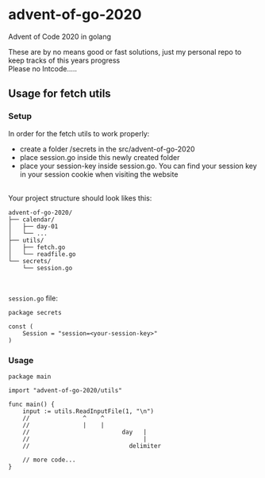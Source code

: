 # advent-of-go-2020
Advent of Code 2020 in golang  

These are by no means good or fast solutions, just my personal repo to keep tracks of this years progress  
Please no Intcode.....

## Usage for fetch utils
### Setup
In order for the fetch utils to work properly:
- create a folder /secrets in the src/advent-of-go-2020
- place session.go inside this newly created folder
- place your session-key inside session.go. You can find your session key in your session cookie when visiting the website

<br />
Your project structure should look likes this:  

```
advent-of-go-2020/
├── calendar/
│   ├── day-01
│   └── ...
├── utils/
│   ├── fetch.go
│   └── readfile.go
└── secrets/
    └── session.go
```
<br />

`session.go` file:
```golang
package secrets

const (
	Session = "session=<your-session-key>"
)
```


### Usage

```golang
package main

import "advent-of-go-2020/utils"

func main() {
	input := utils.ReadInputFile(1, "\n")
	//			     ^    ^
	//			     |    |
	//                          day   |
	//                                |
	//                            delimiter
	
	// more code...
}
```
